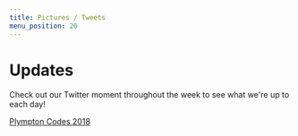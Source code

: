 ```yaml
---
title: Pictures / Tweets
menu_position: 20
---
```


# Updates

Check out our Twitter moment throughout the week to see what we're up to each day!

<a class="twitter-moment" data-dnt="true" href="https://twitter.com/i/moments/1196864386540941314">Plympton Codes 2018</a> <script async src="https://platform.twitter.com/widgets.js" charset="utf-8"></script>